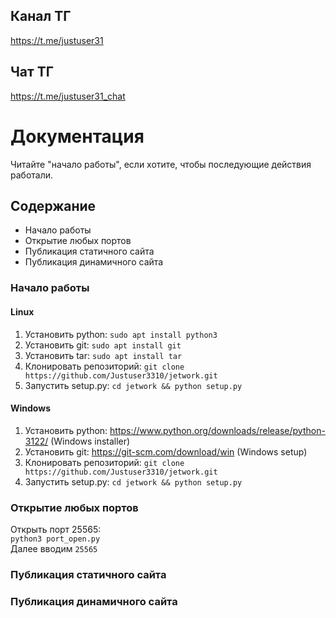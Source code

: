 ## Канал ТГ
https://t.me/justuser31
## Чат ТГ
https://t.me/justuser31_chat

# Документация
Читайте "начало работы", если хотите, чтобы последующие действия работали.

## Содержание
- Начало работы
- Открытие любых портов
- Публикация статичного сайта
- Публикация динамичного сайта


### Начало работы

#### Linux
1. Установить python: `sudo apt install python3`
2. Установить git: `sudo apt install git`
3. Установить tar: `sudo apt install tar`
4. Клонировать репозиторий: `git clone https://github.com/Justuser3310/jetwork.git`
5. Запустить setup.py: `cd jetwork && python setup.py`

#### Windows
1. Установить python: https://www.python.org/downloads/release/python-3122/ (Windows installer)
2. Установить git: https://git-scm.com/download/win (Windows setup)
3. Клонировать репозиторий: `git clone https://github.com/Justuser3310/jetwork.git`
4. Запустить setup.py: `cd jetwork && python setup.py`

### Открытие любых портов
Открыть порт 25565: \
`python3 port_open.py` \
Далее вводим `25565`

### Публикация статичного сайта

### Публикация динамичного сайта
